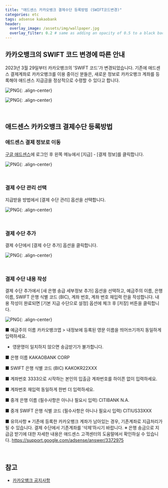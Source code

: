 ```yaml
---
title: "애드센스 카카오뱅크 결제수단 등록방법 (SWIFT코드변경)"
categories: etc
tags: adsense kakaobank
header:
  overlay_image: /assets/img/wallpaper.jpg
  overlay_filter: 0.2 # same as adding an opacity of 0.5 to a black background
---
```


## 카카오뱅크의 SWIFT 코드 변경에 따른 안내

2023년 3월 29일부터 카카오뱅크의 'SWIFT 코드'가 변경되었습니다. 기존에 애드센스 결제계좌로 카카오뱅크를 이용 중이신 분들은, 새로운 정보로 카카오뱅크 계좌를 등록해야 애드센스 지급금을 정상적으로 수령할 수 있다고 합니다.

![PNG](/assets/img/post_img/2023-04-06-adsense-kakao-bank/1.png){: .align-center}

![PNG](/assets/img/post_img/2023-04-06-adsense-kakao-bank/2.png){: .align-center}

<br>

## 애드센스 카카오뱅크 결제수단 등록방법

### 애드센스 결제 정보로 이동

[구글 애드센스](https://adsense.google.com/)에 로그인 후 왼쪽 메뉴에서 [지급] - [결제 정보]를 클릭합니다.

![PNG](/assets/img/post_img/2023-04-06-adsense-kakao-bank/3.png){: .align-center}

<br>

### 결제 수단 관리 선택

지급받을 방법에서 [결제 수단 관리] 옵션을 선택합니다.

![PNG](/assets/img/post_img/2023-04-06-adsense-kakao-bank/4.png){: .align-center}

<br>

### 결제 수단 추가

결제 수단에서 [결제 수단 추가] 옵션을 클릭합니다.

![PNG](/assets/img/post_img/2023-04-06-adsense-kakao-bank/5.png){: .align-center}

<br>

### 결제 수단 내용 작성

결제 수단 추가에서 [새 은행 송급 세부정보 추가] 옵션을 선택하고, 예금주의 이름, 은행 이름, SWIFT 은행 식별 코드 (BIC), 계좌 번호, 계좌 번호 재입력 란을 작성합니다. 내용 작성이 완료되면 [기본 지급 수단으로 설정] 옵션에 체크 후 [저장] 버튼을 클릭합니다.

![PNG](/assets/img/post_img/2023-04-06-adsense-kakao-bank/6.png){: .align-center}

■ 예금주의 이름
카카오뱅크앱 > 내정보에 등록된 영문 이름을 띄어쓰기까지 동일하게 입력하세요.
* 영문명이 일치하지 않으면 송금받기가 불가합니다.

■ 은행 이름
KAKAOBANK CORP

■ SWIFT 은행 식별 코드 (BIC)
KAKOKR22XXX

■ 계좌번호
3333으로 시작하는 본인의 입출금 계좌번호를 하이픈 없이 입력하세요.

■ 계좌번호 재입력
동일하게 한번 더 입력하세요.

■ 중개 은행 이름 (필수사항은 아니나 필요시 입력)
CITIBANK N.A.

■ 중개 SWIFT 은행 식별 코드 (필수사항은 아니나 필요시 입력)
CITIUS33XXX

■ 유의사항
※ 기존에 등록한 카카오뱅크 계좌가 남아있는 경우, 기존계좌로 지급처리가 될 수 있습니다. 결제 수단에서 기존계좌를 ‘삭제’하시기 바랍니다.
※ 은행 송금으로 지급금 받기에 대한 자세한 내용은 애드센스 고객센터의 도움말에서 확인하실 수 있습니다. https://support.google.com/adsense/answer/3372975

<br>

## 참고

- [카카오뱅크 공지사항](https://www.kakaobank.com/Corp/News/Notices/view/13480)